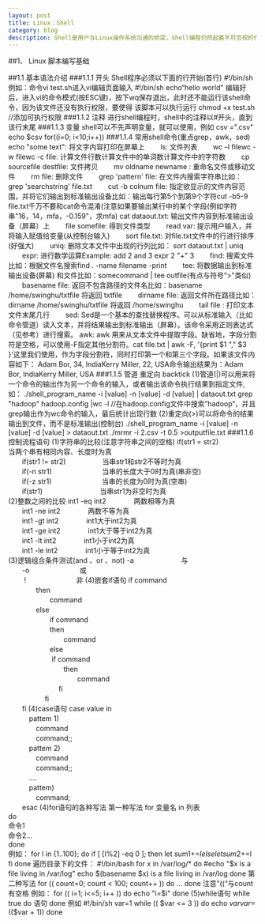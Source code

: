 ```yaml
---
layout: post
title: Linux：Shell
category: blog
description: Shell是用户与Linux操作系统沟通的桥梁，Shell编程仍然起着不可忽视的作用。深入地了解和熟练地掌握Shell编程，是每一个Linux用户的必修功课之一。
---
```


##1、 Linux 脚本编写基础

##1.1	基本语法介绍
###1.1.1	开头
Shell程序必须以下面的行开始(首行)
	#!/bin/sh
例如：命令vi test.sh进入vi编辑页面输入
	#!/bin/sh
	echo“hello world"
编辑好后，进入vi的命令模式(按ESC键)，按下wq保存退出，此时还不能运行该shell命令，因为该文件还没有执行权限，要使得
该脚本可以执行运行
	chmod +x test.sh		//添加可执行权限
###1.1.2	注释
进行shell编程时，shell中的注释以#开头，直到该行末尾
###1.1.3	变量
shell可以不先声明变量，就可以使用，例如
	csv =".csv"
	echo $csv
	for((i=0; i<10;i++))
###1.1.4	常用shell命令(重点grep，awk，sed)
	echo "some text": 将文字内容打印在屏幕上
　　ls: 文件列表
　　wc –l filewc -w filewc -c file: 计算文件行数计算文件中的单词数计算文件中的字符数
　　cp sourcefile destfile: 文件拷贝
　　mv oldname newname : 重命名文件或移动文件
　　rm file: 删除文件
　　grep 'pattern' file: 在文件内搜索字符串比如：grep 'searchstring' file.txt
　　cut -b colnum file: 指定欲显示的文件内容范围，并将它们输出到标准输出设备比如：输出每行第5个到第9个字符cut -b5-9 file.txt千万不要和cat命令混淆(注意如果要输出某行中的某个字段(例如字符串"16，14，mfa，-0.159"，求mfa)
	cat dataout.txt: 输出文件内容到标准输出设备（屏幕）上
　　file somefile: 得到文件类型
　　read var: 提示用户输入，并将输入赋值给变量(从控制台输入)
　　sort file.txt: 对file.txt文件中的行进行排序(好强大)
　　uniq: 删除文本文件中出现的行列比如： sort dataout.txt | uniq
　　expr: 进行数学运算Example: add 2 and 3 expr 2 "+" 3
　　find: 搜索文件比如：根据文件名搜索find . -name filename -print
　　tee: 将数据输出到标准输出设备(屏幕) 和文件比如：somecommand | tee outfile(有点与符号“>"类似)
　　basename file: 返回不包含路径的文件名比如：basename /home/swinghu/txtfile 将返回 txtfile
　　dirname file: 返回文件所在路径比如：dirname /home/swinghu/txtfile 将返回 /home/swinghu
　　tail file : 打印文本文件末尾几行
　　sed: Sed是一个基本的查找替换程序。可以从标准输入（比如命令管道）读入文本，并将结果输出到标准输出（屏幕）。该命令采用正则表达式（见参考）进行搜索。
	awk: awk 用来从文本文件中提取字段。缺省地，字段分割符是空格，可以使用-F指定其他分割符。cat file.txt | awk -F, '{print $1 "," $3 }'这里我们使用，作为字段分割符，同时打印第一个和第三个字段。如果该文件内容如下： Adam Bor, 34, IndiaKerry Miller, 22, USA命令输出结果为：Adam Bor, IndiaKerry Miller, USA
###1.1.5	管道 重定向 backtick
(1)管道(|)可以用来将一个命令的输出作为另一个命令的输入，或者输出该命令执行结果到指定文件,如：
	./shell_program_name -i [value] -n [value] -d [value] | dataout.txt
	grep "hadoop" hadoop.config |wc -l  //在hadoop.config文件中搜索”hadoop“，并且grep输出作为wc命令的输入，最后统计出现行数
(2)重定向(>)可以将命令的结果输出到文件，而不是标准输出(控制台)
	./shell_program_name -i [value] -n [value] -d [value] > dataout.txt
	./mrmr -i 2.csv -t 0.5 >outputfile.txt
###1.1.6	控制流程语句
(1)字符串的比较(注意字符串之间的空格)
	if(str1 = str2)　　　　　　当两个串有相同内容、长度时为真   
　　if(str1 != str2)　　　　　 当串str1和str2不等时为真    
　　if(-n str1)　　　　　　　  当串的长度大于0时为真(串非空)    
　　if(-z str1)　　　　　　　  当串的长度为0时为真(空串)    
　　if(str1)　　　　　　　　   当串str1为非空时为真    
(2)整数之间的比较
	int1 -eq int2　　　　两数相等为真    
　　int1 -ne int2　　　　两数不等为真   
　　int1 -gt int2　　　　int1大于int2为真   
　　int1 -ge int2　　　　int1大于等于int2为真    
　　int1 -lt int2　　　　int1小于int2为真    
　　int1 -le int2　　　　int1小于等于int2为真    
(3)逻辑组合条件测试(and 、or 、not)
	-a 　 　　　　　   与    
　　-o　　　　　　　   或    
　　 !　　　　　　　   非 
(4)嵌套if语句
	if command    
　　　　then    
　　　　　　command    
　　　　else    
　　　　　　if command    
　　　　　　then    
　　　　　　　　command    
　　　　　　else   
　　　　　　	if command    
　　　　　　　　then    
　　　　　　　　　　command    
　　　　　　　  fi    
　　　　　  fi    
　　fi
(4)case语句
	case value in    
　　　pattem 1)    
　　　　command    
　　　　command;;    
　　　pattem 2)    
　　　　command    
　　　　command;;    
　　　....    
　　　pattem)    
　　　　command;    
　　esac
(4)for语句的各种写法
第一种写法
	for 变量名 in 列表  
	do  
		命令1  
		命令2…  
	done  
例如：
for I in {1..100}; 
do 
	if [ $[$I%2] -eq 0 ]; then 
		let sum1+=$I 
	else 
		let sum2+=$I 
	fi 
done 
遍历目录下的文件：
	#!/bin/bash
	for x in /var/log/*
	do
        #echo "$x is a file living in /var/log"
        echo $(basename $x) is a file living in /var/log
	done
第二种写法
	for (( count=0; count < 100; count++ ))
	do
		...
	done
	注意”((“与count有空格
例如：
	for (( i=1; i<=5; i++ ))
	do
        echo "i=$i"
	done
(5)while语句
	while true
	do
		语句
	done
例如
	#!/bin/sh
	var=1
	while (( $var <= 3 ))
	do
		echo $var
		var=$(($var + 1))
	done





















